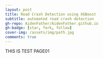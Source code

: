 ```yaml
---
layout: post
title: Road Crash Detection using XGBoost
subtitle: automated road crash detection
gh-repo: AidenFather/AidenFather.github.io
gh-badge: [star, fork, follow]
cover-img: /assets/img/path.jpg
comments: true
---
```


THIS IS TEST PAGE01
